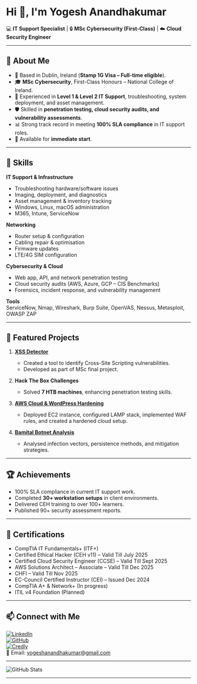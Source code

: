 # Hi 👋, I'm Yogesh Anandhakumar  

💻 **IT Support Specialist** | 🔒 **MSc Cybersecurity (First-Class)** | ☁️ **Cloud Security Engineer**  

---

## 📌 About Me  

- 📍 Based in Dublin, Ireland (**Stamp 1G Visa – Full-time eligible**).  
- 🎓 **MSc Cybersecurity**, First-Class Honours – National College of Ireland.  
- 💼 Experienced in **Level 1 & Level 2 IT Support**, troubleshooting, system deployment, and asset management.  
- 🛡️ Skilled in **penetration testing, cloud security audits, and vulnerability assessments**.  
- 📊 Strong track record in meeting **100% SLA compliance** in IT support roles.  
- 📢 Available for **immediate start**.  

---

## 🔧 Skills  

**IT Support & Infrastructure**  
- Troubleshooting hardware/software issues  
- Imaging, deployment, and diagnostics  
- Asset management & inventory tracking  
- Windows, Linux, macOS administration  
- M365, Intune, ServiceNow  

**Networking**  
- Router setup & configuration  
- Cabling repair & optimisation  
- Firmware updates  
- LTE/4G SIM configuration  

**Cybersecurity & Cloud**  
- Web app, API, and network penetration testing  
- Cloud security audits (AWS, Azure, GCP – CIS Benchmarks)  
- Forensics, incident response, and vulnerability management  

**Tools**  
ServiceNow, Nmap, Wireshark, Burp Suite, OpenVAS, Nessus, Metasploit, OWASP ZAP  

---

## 📂 Featured Projects  

1. **[XSS Detector](https://github.com/Yog267/XSSFind)**  
   - Created a tool to identify Cross-Site Scripting vulnerabilities.  
   - Developed as part of MSc final project.  

2. **Hack The Box Challenges**  
   - Solved **7 HTB machines**, enhancing penetration testing skills.  

3. **[AWS Cloud & WordPress Hardening](https://github.com/Yog267/Projects/blob/main/Cloud%20Architecture%20and%20Security.pdf)**  
   - Deployed EC2 instance, configured LAMP stack, implemented WAF rules, and created a hardened cloud setup.  

4. **[Bamital Botnet Analysis](https://github.com/Yog267/Projects/blob/main/Bamital%20Botnet%20Analysis.pdf)**  
   - Analysed infection vectors, persistence methods, and mitigation strategies.  

---

## 🏆 Achievements  

- 100% SLA compliance in current IT support work.  
- Completed **30+ workstation setups** in client environments.  
- Delivered CEH training to over 100+ learners.  
- Published 90+ security assessment reports.  

---

## 📜 Certifications  

- CompTIA IT Fundamentals+ (ITF+)  
- Certified Ethical Hacker (CEH v11) – Valid Till July 2025  
- Certified Cloud Security Engineer (CCSE) – Valid Till Sept 2025  
- AWS Solutions Architect – Associate – Valid Till Dec 2025  
- CHFI – Valid Till Nov 2025  
- EC-Council Certified Instructor (CEI) – Issued Dec 2024  
- CompTIA A+ & Network+ (In progress)
- ITIL v4 Foundation (Planned)

---

## 📫 Connect with Me  

[![LinkedIn](https://img.shields.io/badge/LinkedIn-0077B5?style=for-the-badge&logo=linkedin&logoColor=white)](https://www.linkedin.com/in/yogesh-anandhakumar)  
[![GitHub](https://img.shields.io/badge/GitHub-181717?style=for-the-badge&logo=github&logoColor=white)](https://github.com/Yog267)  
[![Credly](https://img.shields.io/badge/Credly-FF6F00?style=for-the-badge&logo=credly&logoColor=white)](https://www.credly.com/users/yogeshanand)  
📧 Email: yogeshanandhakumar@gmail.com  

---

![GitHub Stats](https://github-readme-stats.vercel.app/api?username=Yog267&show_icons=true&theme=radical)

---
